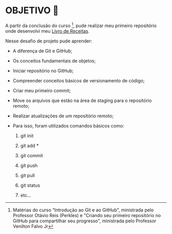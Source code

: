 # OBJETIVO 🎯

A partir da conclusão do curso [^1], pude realizar meu primeiro repositório onde desenvolvi meu [Livro de Receitas](https://github.com/rafa-soares/Livro-de-Receitas).

Nesse desafio de projeto pude aprender:

- A diferença de Git e GitHub;

- Os conceitos fundamentais de objetos;

- Iniciar repositório no GitHub;

- Compreender conceitos básicos de versionamento de código;

- Criar meu primeiro commit;

- Move os arquivos que estão na área de staging para o repositório remoto;

- Realizar atualizações de um repositório remoto;

- Para isso, foram utilizados comandos básicos como:

  1. git init 

  2. git add *

  3. git commit

  4. git push

  5. git pull

  6. git status

  7. etc... 

     

[^1]: Matérias do curso “Introdução ao Git e ao GitHub", ministrada pelo Professor Otávio Reis (Perkles) e "Criando seu primeiro repositório no GitHub para compartilhar seu progresso", ministrada pelo Professor Venilton Falvo Jr